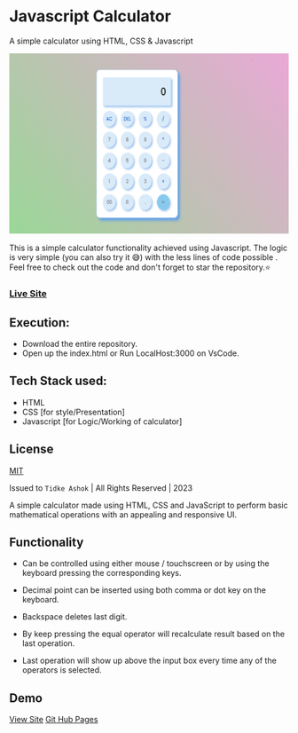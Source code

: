 
# Javascript Calculator

 A simple calculator using HTML, CSS &amp; Javascript

 ![screenshot](readme.png)

 This is a simple calculator functionality achieved using Javascript. The logic is very simple (you can also try it 😅) with the less lines of code possible .
 Feel free to check out the code and don't forget to star the repository.⭐

### [Live Site](https://tidkeashok007.github.io/javascript_calculator/)
## Execution:
- Download the entire repository.
- Open up the index.html or Run LocalHost:3000 on VsCode.

## Tech Stack used: 
- HTML
- CSS [for style/Presentation]
- Javascript [for Logic/Working of calculator]

## License 

[MIT](LICENSE)

Issued to ```Tidke Ashok``` | All Rights Reserved | 2023

A simple calculator made using HTML, CSS and JavaScript to perform basic mathematical operations with an appealing and responsive UI.

## Functionality

- Can be controlled using either mouse / touchscreen or by using the keyboard pressing the corresponding keys.

- Decimal point can be inserted using both comma or dot key on the keyboard.

- Backspace deletes last digit.

- By keep pressing the equal operator will recalculate result based on the last operation.

- Last operation will show up above the input box every time any of the operators is selected.

## Demo

[View Site](https://tidkeashok007.github.io/javascript_calculator/)
[Git Hub Pages](https://tidkeashok007.github.io/javascript_calculator/)


